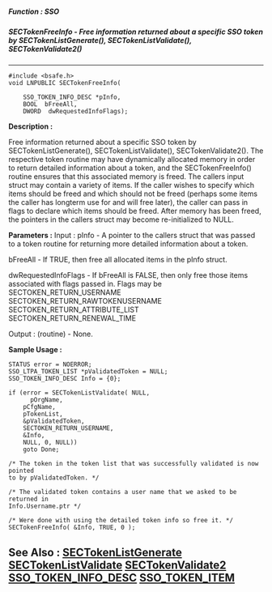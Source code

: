 ##### Function : SSO
##### SECTokenFreeInfo - Free information returned about a specific SSO token by SECTokenListGenerate(), SECTokenListValidate(), SECTokenValidate2()
---
```
#include <bsafe.h>
void LNPUBLIC SECTokenFreeInfo(

	SSO_TOKEN_INFO_DESC *pInfo,
	BOOL  bFreeAll,
	DWORD  dwRequestedInfoFlags);
```
**Description :**

Free information returned about a specific SSO token by SECTokenListGenerate(), 
SECTokenListValidate(), SECTokenValidate2().  The respective token routine may 
have dynamically allocated memory in order to return detailed information about 
a token, and the SECTokenFreeInfo() routine ensures that this associated memory 
is freed.  The callers input struct may contain a variety of items.  If the 
caller wishes to specify which items should be freed and which should not be 
freed (perhaps some items the caller has longterm use for and will free later), 
the caller can pass in flags to declare which items should be freed. After 
memory has been freed, the pointers in the callers struct may become 
re-initialized to NULL.

**Parameters :**
Input :
pInfo  -  A pointer to the callers struct that was passed to a token routine for returning more detailed information about a token.

bFreeAll  -  If TRUE, then free all allocated items in the pInfo struct.

dwRequestedInfoFlags  -  If bFreeAll is FALSE, then only free those items associated with flags passed in.  Flags may be SECTOKEN_RETURN_USERNAME
SECTOKEN_RETURN_RAWTOKENUSERNAME
SECTOKEN_RETURN_ATTRIBUTE_LIST
SECTOKEN_RETURN_RENEWAL_TIME

Output :
(routine)  -  None.



**Sample Usage :**
```
STATUS error = NOERROR;
SSO_LTPA_TOKEN_LIST *pValidatedToken = NULL;
SSO_TOKEN_INFO_DESC Info = {0};

if (error = SECTokenListValidate( NULL,
      pOrgName,
	pCfgName,
	pTokenList,
	&pValidatedToken,
	SECTOKEN_RETURN_USERNAME, 
	&Info,
	NULL, 0, NULL))
	goto Done;

/* The token in the token list that was successfully validated is now pointed 
to by pValidatedToken. */

/* The validated token contains a user name that we asked to be returned in 
Info.Username.ptr */

/* Were done with using the detailed token info so free it. */
SECTokenFreeInfo( &Info, TRUE, 0 );
```
**See Also :**
[SECTokenListGenerate](/reference/Func/SECTokenListGenerate)
[SECTokenListValidate](/reference/Func/SECTokenListValidate)
[SECTokenValidate2](/reference/Func/SECTokenValidate2)
[SSO_TOKEN_INFO_DESC](/reference/Data/SSO_TOKEN_INFO_DESC)
[SSO_TOKEN_ITEM](/reference/Data/SSO_TOKEN_ITEM)
---
